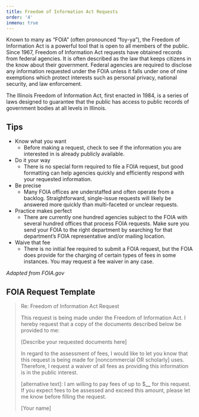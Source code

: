 ```yaml
---
title: Freedom of Information Act Requests
order: '4'
inmenu: true
---
```

Known to many as “FOIA” (often pronounced “foy-ya”), the Freedom of Information Act is a powerful tool that is open to all members of the public. Since 1967, Freedom of Information Act requests have obtained records from federal agencies. It is often described as the law that keeps citizens in the know about their government. Federal agencies are required to disclose any information requested under the FOIA unless it falls under one of nine exemptions which protect interests such as personal privacy, national security, and law enforcement.

The Illinois Freedom of Information Act, first enacted in 1984, is a series of laws designed to guarantee that the public has access to public records of government bodies at all levels in Illinois. 

## Tips

* Know what you want
  * Before making a request, check to see if the information you are interested in is already publicly available. 
* Do it your way
  * There is no special form required to file a FOIA request, but good formatting can help agencies quickly and efficiently respond with your requested information.
* Be precise
  * Many FOIA offices are understaffed and often operate from a backlog. Straightforward, single-issue requests will likely be answered more quickly than multi-faceted or unclear requests.
* Practice makes perfect
  * There are currently one hundred agencies subject to the FOIA with several hundred offices that process FOIA requests. Make sure you send your FOIA to the right department by searching for that department’s FOIA representative and/or mailing location.
* Waive that fee
  * There is no initial fee required to submit a FOIA request, but the FOIA does provide for the charging of certain types of fees in some instances. You may request a fee waiver in any case.

_Adapted from FOIA.gov_

## FOIA Request Template

> Re: Freedom of Information Act Request
>
> This request is being made under the Freedom of Information Act. I hereby request that a copy of the documents described below be provided to me:
>
> \[Describe your requested documents here]
>
> In regard to the assessment of fees, I would like to let you know that this request is being made for \[noncommercial OR scholarly] uses. Therefore, I request a waiver of all fees as providing this information is in the public interest.
>
> \[alternative text]: I am willing to pay fees of up to $**__** for this request. If you expect fees to be assessed and exceed this amount, please let me know before filling the request.
>
> \[Your name]
